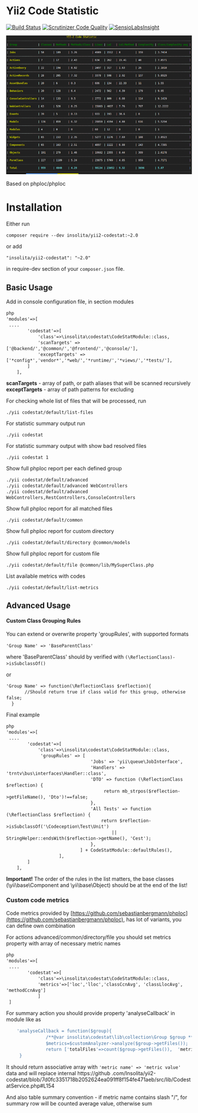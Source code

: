 Yii2 Code Statistic
===================
[![Build Status](https://travis-ci.org/Insolita/yii2-codestat.svg?branch=master)](https://travis-ci.org/Insolita/yii2-codestat)
[![Scrutinizer Code Quality](https://scrutinizer-ci.com/g/Insolita/yii2-codestat/badges/quality-score.png?b=master)](https://scrutinizer-ci.com/g/Insolita/yii2-codestat/?branch=master)
[![SensioLabsInsight](https://insight.sensiolabs.com/projects/a2b84a39-bbae-4330-ae75-d464111f98ac/small.png)](https://insight.sensiolabs.com/projects/a2b84a39-bbae-4330-ae75-d464111f98ac)

![screenshot](codestat.png)

Based on phploc/phploc

Installation
============

Either run

```
composer require --dev insolita/yii2-codestat:~2.0
```
or add

```
"insolita/yii2-codestat": "~2.0"
```
in require-dev section of your `composer.json` file.

Basic Usage
-----------

Add in console configuration file, in section modules

```
php
'modules'=>[
 ....
        'codestat'=>[
            'class'=>\insolita\codestat\CodeStatModule::class,
            'scanTargets' => ['@backend/','@common/','@frontend/','@console/'],
            'exceptTargets' => ['*config*','vendor*','*web/','*runtime/','*views/','*tests/'],
        ]
    ],

```

 **scanTargets**   - array of path, or path aliases that will be scanned recursively
 **exceptTargets** - array of path patterns for excluding

For checking whole list of files that will be processed, run
```
./yii codestat/default/list-files
```

For statistic summary output run
```
./yii codestat
```

For statistic summary output with show bad resolved files
```
./yii codestat 1
```

Show full phploc report per each defined group

```
./yii codestat/default/advanced 
./yii codestat/default/advanced WebControllers
./yii codestat/default/advanced WebControllers,RestControllers,ConsoleControllers
```

Show full phploc report for all matched files

```
./yii codestat/default/common
```

Show full phploc report for custom directory

```
./yii codestat/default/directory @common/models
```

Show full phploc report for custom file

```
./yii codestat/default/file @common/lib/MySuperClass.php
```

List available metrics with codes
```
./yii codestat/default/list-metrics
```

Advanced Usage
--------------

#### Custom Class Grouping Rules

You can extend or overwrite property 'groupRules', with supported formats

`'Group Name' => 'BaseParentClass'`

 where 'BaseParentClass' should by verified with `(\ReflectionClass)->isSubclassOf()`
 
or

```
'Group Name' => function(\ReflectionClass $reflection){
       //Should return true if class valid for this group, otherwise false;
  }
```

Final example

```
php
'modules'=>[
 ....
        'codestat'=>[
            'class'=>\insolita\codestat\CodeStatModule::class,
             'groupRules' => [
                                'Jobs' => 'yii\queue\JobInterface',
                                'Handlers' => 'trntv\bus\interfaces\Handler::class',
                                'DTO' => function (\ReflectionClass $reflection) {
                                     return mb_strpos($reflection->getFileName(), 'Dto')!==false;
                                },
                                'All Tests' => function (\ReflectionClass $reflection) {
                                    return $reflection->isSubclassOf('\Codeception\Test\Unit')
                                        || StringHelper::endsWith($reflection->getName(), 'Cest');
                                },
                            ] + CodeStatModule::defaultRules(),
                    ],
        ]
    ],
```
**Important!** The order of the rules in the list matters, the base classes (\yii\base\Component and \yii\base\Object) should be at the end of the list!

### Custom code metrics

Code metrics provided by [https://github.com/sebastianbergmann/phploc](https://github.com/sebastianbergmann/phploc),  has lot of variants, you can define own combination

For actions advanced/common/directory/file you should set metrics property with array of necessary metric names

```
php
'modules'=>[
 ....
        'codestat'=>[
            'class'=>\insolita\codestat\CodeStatModule::class,
            'metrics'=>['loc','lloc','classCcnAvg', 'classLlocAvg', 'methodCcnAvg']
            ]
 ]
```

For summary action you should provide property 'analyseCallback' in module like as
```php
    'analyseCallback = function($group){
               /**@var insolita\codestat\lib\collection\Group $group **/
               $metrics=$customAnalyzer->analyze($group->getFiles());
               return ['totalFiles'=>count($group->getFiles()),  'metric1'=>$metrics[some], ...etc];
     }
```
It should return associative array with `'metric name' => 'metric value'` data and will replace internal https://github
.com/Insolita/yii2-codestat/blob/7d0fc3351718b2052624ea091ff8f154fe471aeb/src/lib/CodestatService.php#L154

And also table summary convention - if metric name contains slash "/", for summary row will be counted average value, otherwise sum


